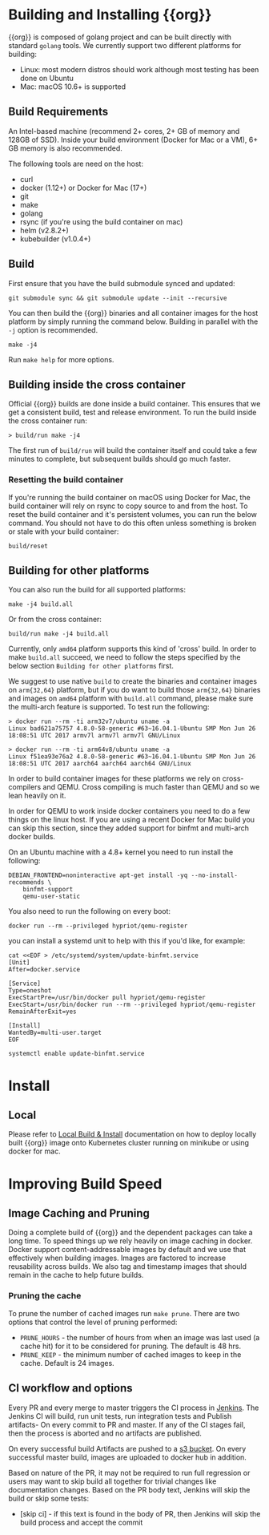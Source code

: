 # Building and Installing {{org}}

{{org}} is composed of golang project and can be built directly with standard `golang` tools. We currently support two different platforms for building:

  * Linux: most modern distros should work although most testing has been done on Ubuntu
  * Mac: macOS 10.6+ is supported

## Build Requirements

An Intel-based machine (recommend 2+ cores, 2+ GB of memory and 128GB of SSD). Inside your build environment (Docker for Mac or a VM), 6+ GB memory is also recommended.

The following tools are need on the host:
  - curl
  - docker (1.12+) or Docker for Mac (17+)
  - git
  - make
  - golang
  - rsync (if you're using the build container on mac)
  - helm (v2.8.2+)
  - kubebuilder (v1.0.4+)

## Build

First ensure that you have the build submodule synced and updated:

```
git submodule sync && git submodule update --init --recursive
```

You can then build the {{org}} binaries and all container images for the host platform by simply running the command below. Building in parallel with the `-j` option is recommended.

```
make -j4
```

Run `make help` for more options.

## Building inside the cross container

Official {{org}} builds are done inside a build container. This ensures that we get a consistent build, test and release environment. To run the build inside the cross container run:

```
> build/run make -j4
```

The first run of `build/run` will build the container itself and could take a few minutes to complete, but subsequent builds should go much faster.

### Resetting the build container

If you're running the build container on macOS using Docker for Mac, the build container will rely on rsync to copy source to and from the host. To reset the build container and it's persistent volumes, you can run the below command. You should not have to do this often unless something is broken or stale with your build container:

```
build/reset
```

## Building for other platforms

You can also run the build for all supported platforms:

```
make -j4 build.all
```

Or from the cross container:

```
build/run make -j4 build.all
```

Currently, only `amd64` platform supports this kind of 'cross' build. In order to make `build.all`
succeed, we need to follow the steps specified by the below section `Building for other platforms`
first.

We suggest to use native `build` to create the binaries and container images on `arm{32,64}`
platform, but if you do want to build those `arm{32,64}` binaries and images on `amd64` platform
with `build.all` command, please make sure the multi-arch feature is supported. To test run the
following:

```
> docker run --rm -ti arm32v7/ubuntu uname -a
Linux bad621a75757 4.8.0-58-generic #63~16.04.1-Ubuntu SMP Mon Jun 26 18:08:51 UTC 2017 armv7l armv7l armv7l GNU/Linux

> docker run --rm -ti arm64v8/ubuntu uname -a
Linux f51ea93e76a2 4.8.0-58-generic #63~16.04.1-Ubuntu SMP Mon Jun 26 18:08:51 UTC 2017 aarch64 aarch64 aarch64 GNU/Linux
```

In order to build container images for these platforms we rely on cross-compilers and QEMU. Cross compiling is much faster than QEMU and so we lean heavily on it.

In order for QEMU to work inside docker containers you need to do a few things on
the linux host. If you are using a recent Docker for Mac build you can skip this section, since they added support for binfmt and multi-arch docker builds.

On an Ubuntu machine with a 4.8+ kernel you need to run install the following:

```
DEBIAN_FRONTEND=noninteractive apt-get install -yq --no-install-recommends \
    binfmt-support
    qemu-user-static
```

You also need to run the following on every boot:

```
docker run --rm --privileged hypriot/qemu-register
```

you can install a systemd unit to help with this if you'd like, for example:

```
cat <<EOF > /etc/systemd/system/update-binfmt.service
[Unit]
After=docker.service

[Service]
Type=oneshot
ExecStartPre=/usr/bin/docker pull hypriot/qemu-register
ExecStart=/usr/bin/docker run --rm --privileged hypriot/qemu-register
RemainAfterExit=yes

[Install]
WantedBy=multi-user.target
EOF

systemctl enable update-binfmt.service
```

# Install

## Local
Please refer to [Local Build & Install](/cluster/local/README.md) documentation on how to deploy locally built {{org}} image onto Kubernetes cluster running on minikube or using docker for mac.

# Improving Build Speed

## Image Caching and Pruning

Doing a complete build of {{org}} and the dependent packages can take a long time. To speed things up we rely heavily on image caching in docker. Docker support content-addressable images by default and we use that effectively when building images. Images are factored to increase reusability across builds. We also tag and timestamp images that should remain in the cache to help future builds.

### Pruning the cache

To prune the number of cached images run `make prune`. There are two options that control the level of pruning performed:

- `PRUNE_HOURS` - the number of hours from when an image was last used (a cache hit) for it to be considered for pruning. The default is 48 hrs.
- `PRUNE_KEEP` - the minimum number of cached images to keep in the cache. Default is 24 images.

## CI workflow and options

Every PR and every merge to master triggers the CI process in [Jenkins](https://jenkinsci.upbound.io/blue).
The Jenkins CI will build, run unit tests, run integration tests and Publish artifacts- On every commit to PR and master. If any of the CI stages fail, then the process is aborted and no artifacts are published.

On every successful build Artifacts are pushed to a [s3 bucket](https://releases.{{org}}.io/). On every successful master build, images are uploaded to docker hub in addition.

Based on nature of the PR, it may not be required to run full regression or users may want to skip build all together for trivial changes like documentation changes. Based on the PR body text, Jenkins will skip the build or skip some tests:

  * [skip ci] - if this text is found in the body of PR, then Jenkins will skip the build process and accept the commit
